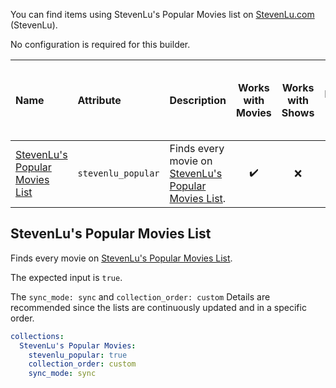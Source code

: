 You can find items using StevenLu's Popular Movies list on [StevenLu.com](https://movies.stevenlu.com/) (StevenLu). 

No configuration is required for this builder.

| Name                                                             | Attribute          | Description                                                                          | Works with Movies  | Works with Shows | Works with Playlists and Custom Sort |
|:-----------------------------------------------------------------|:-------------------|:-------------------------------------------------------------------------------------|:------------------:|:----------------:|:------------------------------------:|
| [StevenLu's Popular Movies List](#stevenlus-popular-movies-list) | `stevenlu_popular` | Finds every movie on [StevenLu's Popular Movies List](https://movies.stevenlu.com/). | :heavy_check_mark: |       :x:        |          :heavy_check_mark:          |

## StevenLu's Popular Movies List
Finds every movie on [StevenLu's Popular Movies List](https://movies.stevenlu.com/).

The expected input is `true`.

The `sync_mode: sync` and `collection_order: custom` Details are recommended since the lists are continuously updated and in a specific order. 

```yaml
collections:
  StevenLu's Popular Movies:
    stevenlu_popular: true
    collection_order: custom
    sync_mode: sync
```

